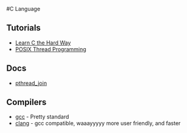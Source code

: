#C Language

## Tutorials
* [Learn C the Hard Way](http://c.learncodethehardway.org/book/index.html)
* [POSIX Thread Programming](https://computing.llnl.gov/tutorials/pthreads/)

## Docs
* [pthread_join](http://pubs.opengroup.org/onlinepubs/9699919799/functions/pthread_join.html)

## Compilers
* [gcc](https://gcc.gnu.org/) - Pretty standard
* [clang](http://clang.llvm.org/) - gcc compatible, waaayyyyy more user friendly, and faster
